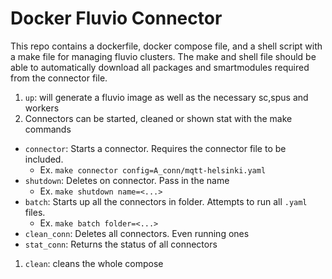 # Docker Fluvio Connector
This repo contains a dockerfile, docker compose file, and a shell script with a make file for managing fluvio clusters.
The make and shell file should be able to automatically download all packages and smartmodules required from the connector file.

1. `up`: will generate a fluvio image as well as the necessary sc,spus and workers
2. Connectors can be started, cleaned or shown stat with the make commands
- `connector`: Starts a connector. Requires the connector file to be included.
  - Ex. `make connector config=A_conn/mqtt-helsinki.yaml`
- `shutdown`: Deletes on connector. Pass in the name
  - Ex. `make shutdown name=<...>`
- `batch`: Starts up all the connectors in folder. Attempts to run all `.yaml` files.
  - Ex. `make batch folder=<...>`
- `clean_conn`: Deletes all connectors. Even running ones
- `stat_conn`: Returns the status of all connectors
1. `clean`: cleans the whole compose
